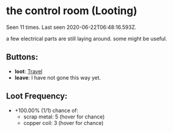 # the control room (Looting)

Seen 11 times. Last seen 2020-06-22T06:48:16.593Z.

a few electrical parts are still laying around. some might be useful.

## Buttons:

- **loot**: [Travel](Travel-travel.md)
- **leave**: I have not gone this way yet.

## Loot Frequency:

- +100.00% (1/1) chance of:
  - scrap metal: <a title="100.00% (1/1)">5</a> (hover for chance)
  - copper coil: <a title="100.00% (1/1)">3</a> (hover for chance)